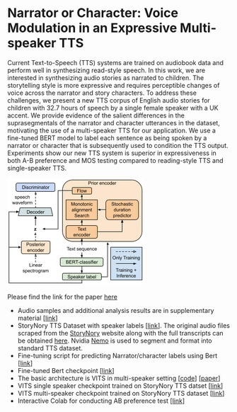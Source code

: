 # Narrator or Character: Voice Modulation in an Expressive Multi-speaker TTS
Current Text-to-Speech (TTS) systems are trained on audiobook data and perform well in synthesizing read-style speech. In this work, we are interested in synthesizing audio stories as narrated to children. The storytelling style is more expressive and requires perceptible changes of voice across the narrator and story characters. To address these challenges, we present a new TTS corpus of English audio stories for children with 32.7 hours of speech by a single female speaker with a UK accent. We provide evidence of the salient differences in the suprasegmentals of the narrator and character utterances in the dataset, motivating the use of a multi-speaker TTS for our application. We use a fine-tuned BERT model to label each sentence as being spoken by a narrator or character that is subsequently used to condition the TTS output. Experiments show our new TTS system is superior in expressiveness in both A-B preference and MOS testing compared to reading-style TTS and single-speaker TTS.

![architecture diagram](/VITS_NC_architecture.png)

Please find the link for the paper [here]()

* Audio samples and additional analysis results are in supplementary material [[link](https://is2023.notion.site/A-storytelling-TTS-corpus-and-model-supporting-narrator-character-voice-modulation-30cf427f7b1143e4933cbcf99a7f311f)]
* StoryNory TTS Dataset with speaker labels [[link](https://huggingface.co/datasets/Pavankalyan/StoryNoryTTS)]. The original audio files scraped from the [StoryNory](https://www.storynory.com/) website along with the full transcripts can be obtained [here](https://huggingface.co/datasets/Pavankalyan/StoryNory_raw_unsegmented). Nvidia [Nemo](https://github.com/NVIDIA/NeMo) is used to segment and format into standard TTS dataset.
* Fine-tuning script for predicting Narrator/character labels using Bert [[link](/narrator_classification.ipynb)]
* Fine-tuned Bert checkpoint [[link](https://huggingface.co/Pavankalyan/Bert_narrator_character)]
* The basic architecture is VITS in multi-speaker setting [[code](https://github.com/jaywalnut310/vits)] [[paper](https://arxiv.org/abs/2106.06103)]
* VITS single speaker checkpoint trained on StoryNory TTS datset [[link](https://huggingface.co/Pavankalyan/VITS_StoryNory/blob/main/G_677000.pth)]
* VITS multi-speaker checkpoint trained on StoryNory TTS dataset [[link](https://huggingface.co/Pavankalyan/VITS_StoryNory/blob/main/G_337000.pth)]
* Interactive Colab for conducting AB preference test [[link](/Story_telling_TTS_AB_Evaluation.ipynb)]
